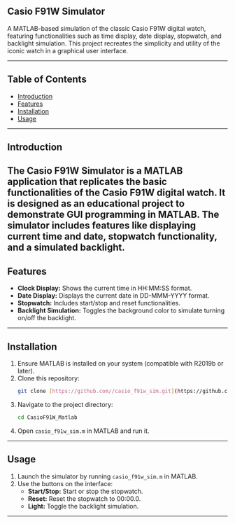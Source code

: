 ## Casio F91W Simulator

A MATLAB-based simulation of the classic Casio F91W digital watch, featuring functionalities such as time display, date display, stopwatch, and backlight simulation. This project recreates the simplicity and utility of the iconic watch in a graphical user interface.

---
## Table of Contents
- [Introduction](#introduction)
- [Features](#features)
- [Installation](#installation)
- [Usage](#usage)
---
## Introduction
The Casio F91W Simulator is a MATLAB application that replicates the basic functionalities of the Casio F91W digital watch. It is designed as an educational project to demonstrate GUI programming in MATLAB. The simulator includes features like displaying current time and date, stopwatch functionality, and a simulated backlight.
---
## Features
- **Clock Display:** Shows the current time in HH:MM:SS format.
- **Date Display:** Displays the current date in DD-MMM-YYYY format.
- **Stopwatch:** Includes start/stop and reset functionalities.
- **Backlight Simulation:** Toggles the background color to simulate turning on/off the backlight.
---
## Installation
1. Ensure MATLAB is installed on your system (compatible with R2019b or later).
2. Clone this repository:
   ```bash
   git clone [https://github.com//casio_f91w_sim.git](https://github.com/Amitm0v/CasioF91W_Matlab)
   ```
3. Navigate to the project directory:
   ```bash
   cd CasioF91W_Matlab
   ```
4. Open `casio_f91w_sim.m` in MATLAB and run it.

---

## Usage
1. Launch the simulator by running `casio_f91w_sim.m` in MATLAB.
2. Use the buttons on the interface:
   - **Start/Stop:** Start or stop the stopwatch.
   - **Reset:** Reset the stopwatch to 00:00.0.
   - **Light:** Toggle the backlight simulation.

---
